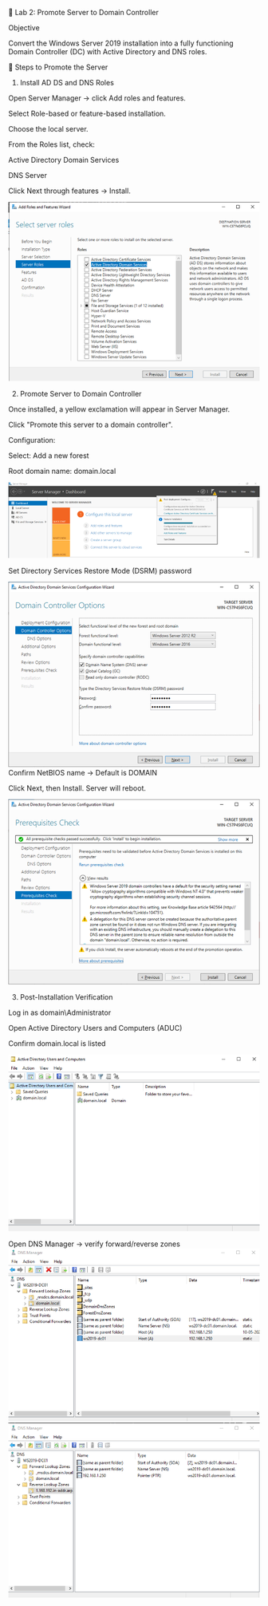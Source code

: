 🧪 Lab 2: Promote Server to Domain Controller

Objective

Convert the Windows Server 2019 installation into a fully functioning Domain Controller (DC) with Active Directory and DNS roles.

🔧 Steps to Promote the Server

1. Install AD DS and DNS Roles

Open Server Manager → click Add roles and features.

Select Role-based or feature-based installation.

Choose the local server.

From the Roles list, check:

Active Directory Domain Services

DNS Server

Click Next through features → Install.

![add-roles-ad-ds](./images/image-23.png)

2. Promote Server to Domain Controller

Once installed, a yellow exclamation will appear in Server Manager.

Click "Promote this server to a domain controller".

Configuration:

Select: Add a new forest

Root domain name: domain.local

![Promote this server](./images/image-24.png)

Set Directory Services Restore Mode (DSRM) password

![Restore Mode (DSRM) password](images/image-25.png)
Confirm NetBIOS name → Default is DOMAIN



Click Next, then Install. Server will reboot.

![review options](./images/image-26.png)


3. Post-Installation Verification

Log in as domain\Administrator

Open Active Directory Users and Computers (ADUC)

Confirm domain.local is listed

![aduc-verify](./images/image-27.png)

Open DNS Manager → verify forward/reverse zones
![forword lookup zone](./images/image-28.png)
![Reverse lookup zone](./images/image-29.png)
